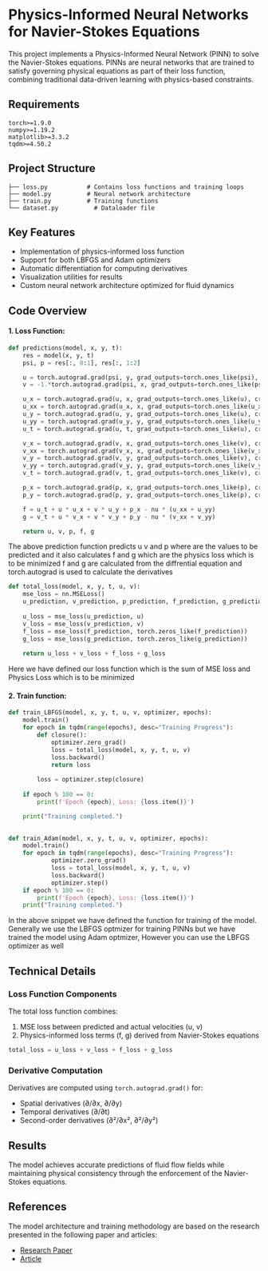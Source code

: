 # Physics-Informed Neural Networks for Navier-Stokes Equations

This project implements a Physics-Informed Neural Network (PINN) to solve the Navier-Stokes equations. PINNs are neural networks that are trained to satisfy governing physical equations as part of their loss function, combining traditional data-driven learning with physics-based constraints.

## Requirements

```
torch>=1.9.0
numpy>=1.19.2
matplotlib>=3.3.2
tqdm>=4.50.2
```

## Project Structure

```
├── loss.py           # Contains loss functions and training loops
├── model.py          # Neural network architecture
├── train.py          # Training functions 
└── dataset.py          # Dataloader file
```

## Key Features

- Implementation of physics-informed loss function
- Support for both LBFGS and Adam optimizers
- Automatic differentiation for computing derivatives
- Visualization utilities for results
- Custom neural network architecture optimized for fluid dynamics

## Code Overview

#### 1. Loss Function:
```python
def predictions(model, x, y, t):
    res = model(x, y, t)
    psi, p = res[:, 0:1], res[:, 1:2]

    u = torch.autograd.grad(psi, y, grad_outputs=torch.ones_like(psi), create_graph=True)[0]
    v = -1.*torch.autograd.grad(psi, x, grad_outputs=torch.ones_like(psi), create_graph=True)[0]

    u_x = torch.autograd.grad(u, x, grad_outputs=torch.ones_like(u), create_graph=True)[0]
    u_xx = torch.autograd.grad(u_x, x, grad_outputs=torch.ones_like(u_x), create_graph=True)[0]
    u_y = torch.autograd.grad(u, y, grad_outputs=torch.ones_like(u), create_graph=True)[0]
    u_yy = torch.autograd.grad(u_y, y, grad_outputs=torch.ones_like(u_y), create_graph=True)[0]
    u_t = torch.autograd.grad(u, t, grad_outputs=torch.ones_like(u), create_graph=True)[0]

    v_x = torch.autograd.grad(v, x, grad_outputs=torch.ones_like(v), create_graph=True)[0]
    v_xx = torch.autograd.grad(v_x, x, grad_outputs=torch.ones_like(v_x), create_graph=True)[0]
    v_y = torch.autograd.grad(v, y, grad_outputs=torch.ones_like(v), create_graph=True)[0]
    v_yy = torch.autograd.grad(v_y, y, grad_outputs=torch.ones_like(v_y), create_graph=True)[0]
    v_t = torch.autograd.grad(v, t, grad_outputs=torch.ones_like(v), create_graph=True)[0]

    p_x = torch.autograd.grad(p, x, grad_outputs=torch.ones_like(p), create_graph=True)[0]
    p_y = torch.autograd.grad(p, y, grad_outputs=torch.ones_like(p), create_graph=True)[0]

    f = u_t + u * u_x + v * u_y + p_x - nu * (u_xx + u_yy)
    g = v_t + u * v_x + v * v_y + p_y - nu * (v_xx + v_yy)

    return u, v, p, f, g
```
The above prediction function predicts u v and p where are the values to be predicted and it also calculates f and g which are the physics loss which is to be minimized
f and g are calculated from the diffrential equation and torch.autograd is used to calculate the derivatives

```python
def total_loss(model, x, y, t, u, v):
    mse_loss = nn.MSELoss()
    u_prediction, v_prediction, p_prediction, f_prediction, g_prediction = predictions(model, x, y, t)
    
    u_loss = mse_loss(u_prediction, u)
    v_loss = mse_loss(v_prediction, v)
    f_loss = mse_loss(f_prediction, torch.zeros_like(f_prediction))
    g_loss = mse_loss(g_prediction, torch.zeros_like(g_prediction))
    
    return u_loss + v_loss + f_loss + g_loss
```
Here we have defined our loss function which is the sum of MSE loss and Physics Loss which is to be minimized

#### 2. Train function:
```python
def train_LBFGS(model, x, y, t, u, v, optimizer, epochs):
    model.train()
    for epoch in tqdm(range(epochs), desc="Training Progress"):
        def closure():
            optimizer.zero_grad()
            loss = total_loss(model, x, y, t, u, v)
            loss.backward()
            return loss
        
        loss = optimizer.step(closure)
        
    if epoch % 100 == 0:
        print(f'Epoch {epoch}, Loss: {loss.item()}')

    print("Training completed.")

    
def train_Adam(model, x, y, t, u, v, optimizer, epochs):
    model.train()
    for epoch in tqdm(range(epochs), desc="Training Progress"):
            optimizer.zero_grad()
            loss = total_loss(model, x, y, t, u, v)
            loss.backward()
            optimizer.step()
    if epoch % 100 == 0:
        print(f'Epoch {epoch}, Loss: {loss.item()}')
    print("Training completed.")
```
In the above snippet we have defined the function for training of the model. Generally we use the LBFGS optmizer for training PINNs but we have trained the model using Adam optmizer, However you can use the LBFGS optimizer as well


## Technical Details

### Loss Function Components

The total loss function combines:
1. MSE loss between predicted and actual velocities (u, v)
2. Physics-informed loss terms (f, g) derived from Navier-Stokes equations

```python
total_loss = u_loss + v_loss + f_loss + g_loss
```

### Derivative Computation

Derivatives are computed using `torch.autograd.grad()` for:
- Spatial derivatives (∂/∂x, ∂/∂y)
- Temporal derivatives (∂/∂t)
- Second-order derivatives (∂²/∂x², ∂²/∂y²)

## Results

The model achieves accurate predictions of fluid flow fields while maintaining physical consistency through the enforcement of the Navier-Stokes equations.

## References
The model architecture and training methodology are based on the research presented in the following paper and articles:
- [Research Paper](https://www.sciencedirect.com/science/article/pii/S0021999118307125)
- [Article](https://machinelearningmastery.com/bfgs-optimization-in-python/)




